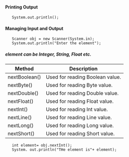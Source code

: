 #### Printing Output
       System.out.println();

#### Managing Input and Output
       Scanner obj = new Scanner(System.in);
       System.out.println("Enter the element");

##### element can be Integer, String, Float etc.

|Method           |          Description|
|-----------------|---------------------------------------|
|nextBoolean()    |        Used for reading Boolean value.|
|nextByte()       |         Used for reading Byte value.  |
|nextDouble()     |         Used for reading Double value.|
|nextFloat()      |         Used for reading Float value. |
|nextInt()        |         Used for reading Int value.   |
|nextLine()       |         Used for reading Line value.  |
|nextLong()       |         Used for reading Long value.  |
|nextShort()      |         Used for reading Short value. |

       int element= obj.nextInt();
       System. out.println("THe element is"+ element);

